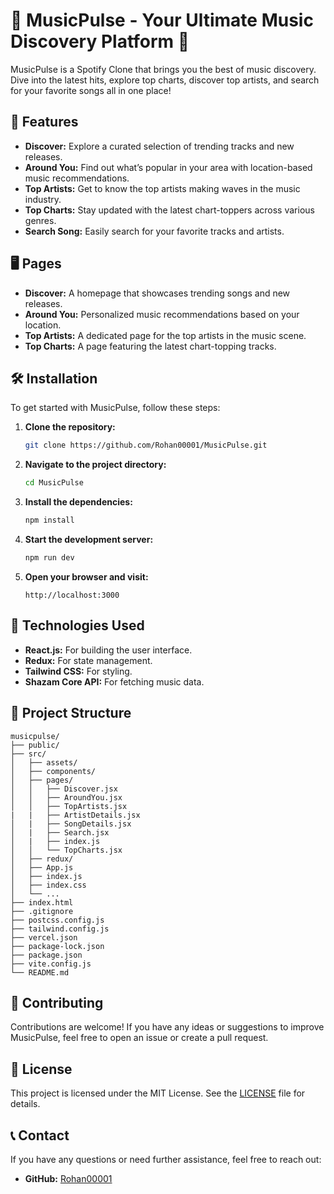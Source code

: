 # 🎵 MusicPulse - Your Ultimate Music Discovery Platform 🎵

MusicPulse is a Spotify Clone that brings you the best of music discovery. Dive into the latest hits, explore top charts, discover top artists, and search for your favorite songs all in one place!

## 🚀 Features

- **Discover:** Explore a curated selection of trending tracks and new releases.
- **Around You:** Find out what’s popular in your area with location-based music recommendations.
- **Top Artists:** Get to know the top artists making waves in the music industry.
- **Top Charts:** Stay updated with the latest chart-toppers across various genres.
- **Search Song:** Easily search for your favorite tracks and artists.

## 🖥️ Pages

- **Discover:** A homepage that showcases trending songs and new releases.
- **Around You:** Personalized music recommendations based on your location.
- **Top Artists:** A dedicated page for the top artists in the music scene.
- **Top Charts:** A page featuring the latest chart-topping tracks.

## 🛠️ Installation

To get started with MusicPulse, follow these steps:

1. **Clone the repository:**

      ```bash
      git clone https://github.com/Rohan00001/MusicPulse.git
      ```

2. **Navigate to the project directory:**

      ```bash
      cd MusicPulse 
      ```

3. **Install the dependencies:**

   ```bash
   npm install
   ```

4. **Start the development server:**

   ```bash
   npm run dev
   ```

5. **Open your browser and visit:**

   ```
   http://localhost:3000
   ```

## 🧩 Technologies Used

- **React.js:** For building the user interface.
- **Redux:** For state management.
- **Tailwind CSS:** For styling.
- **Shazam Core API:** For fetching music data.

## 📄 Project Structure

```
musicpulse/
├── public/
├── src/
│   ├── assets/
│   ├── components/
│   ├── pages/
│   │   ├── Discover.jsx
│   │   ├── AroundYou.jsx
│   │   ├── TopArtists.jsx
|   |   ├── ArtistDetails.jsx
│   |   ├── SongDetails.jsx
│   |   ├── Search.jsx
│   |   ├── index.js
│   │   └── TopCharts.jsx
│   ├── redux/
│   ├── App.js
│   ├── index.js
│   ├── index.css
│   └── ...
├── index.html
├── .gitignore
├── postcss.config.js
├── tailwind.config.js
├── vercel.json
├── package-lock.json
├── package.json
├── vite.config.js
└── README.md
```

## 🤝 Contributing

Contributions are welcome! If you have any ideas or suggestions to improve MusicPulse, feel free to open an issue or create a pull request.

## 📜 License

This project is licensed under the MIT License. See the [LICENSE](LICENSE) file for details.

## 📞 Contact

If you have any questions or need further assistance, feel free to reach out:

- **GitHub:** [Rohan00001](https://github.com/Rohan00001)
